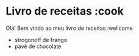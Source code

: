 # Livro de receitas :cook

Olá! Bem vindo ao meu livro de receitas :wellcome

- strogonoff de frango
- pavê de chocolate
